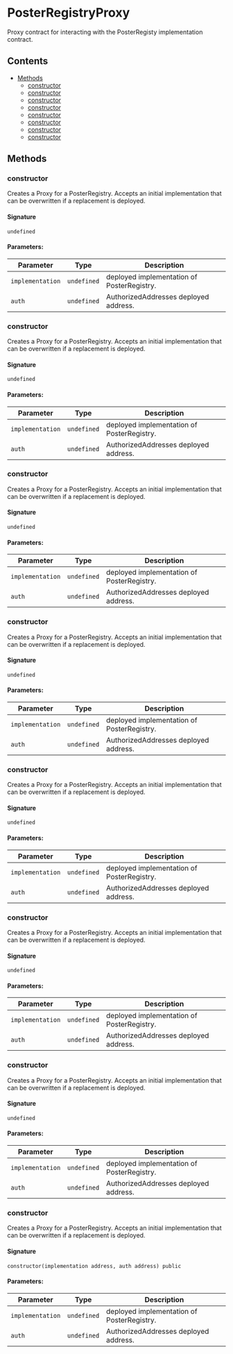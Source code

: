 # PosterRegistryProxy

Proxy contract for interacting with the PosterRegisty implementation contract.

## Contents

-   [Methods](undefined)
    -   [constructor](#constructor)
    -   [constructor](#constructor)
    -   [constructor](#constructor)
    -   [constructor](#constructor)
    -   [constructor](#constructor)
    -   [constructor](#constructor)
    -   [constructor](#constructor)
    -   [constructor](#constructor)

## Methods

### constructor

Creates a Proxy for a PosterRegistry. Accepts an initial implementation that can be overwritten if a replacement is deployed.

#### Signature

```solidity
undefined
```

#### Parameters:

| Parameter        | Type        | Description                                |
| ---------------- | ----------- | ------------------------------------------ |
| `implementation` | `undefined` | deployed implementation of PosterRegistry. |
| `auth`           | `undefined` | AuthorizedAddresses deployed address.      |

### constructor

Creates a Proxy for a PosterRegistry. Accepts an initial implementation that can be overwritten if a replacement is deployed.

#### Signature

```solidity
undefined
```

#### Parameters:

| Parameter        | Type        | Description                                |
| ---------------- | ----------- | ------------------------------------------ |
| `implementation` | `undefined` | deployed implementation of PosterRegistry. |
| `auth`           | `undefined` | AuthorizedAddresses deployed address.      |

### constructor

Creates a Proxy for a PosterRegistry. Accepts an initial implementation that can be overwritten if a replacement is deployed.

#### Signature

```solidity
undefined
```

#### Parameters:

| Parameter        | Type        | Description                                |
| ---------------- | ----------- | ------------------------------------------ |
| `implementation` | `undefined` | deployed implementation of PosterRegistry. |
| `auth`           | `undefined` | AuthorizedAddresses deployed address.      |

### constructor

Creates a Proxy for a PosterRegistry. Accepts an initial implementation that can be overwritten if a replacement is deployed.

#### Signature

```solidity
undefined
```

#### Parameters:

| Parameter        | Type        | Description                                |
| ---------------- | ----------- | ------------------------------------------ |
| `implementation` | `undefined` | deployed implementation of PosterRegistry. |
| `auth`           | `undefined` | AuthorizedAddresses deployed address.      |

### constructor

Creates a Proxy for a PosterRegistry. Accepts an initial implementation that can be overwritten if a replacement is deployed.

#### Signature

```solidity
undefined
```

#### Parameters:

| Parameter        | Type        | Description                                |
| ---------------- | ----------- | ------------------------------------------ |
| `implementation` | `undefined` | deployed implementation of PosterRegistry. |
| `auth`           | `undefined` | AuthorizedAddresses deployed address.      |

### constructor

Creates a Proxy for a PosterRegistry. Accepts an initial implementation that can be overwritten if a replacement is deployed.

#### Signature

```solidity
undefined
```

#### Parameters:

| Parameter        | Type        | Description                                |
| ---------------- | ----------- | ------------------------------------------ |
| `implementation` | `undefined` | deployed implementation of PosterRegistry. |
| `auth`           | `undefined` | AuthorizedAddresses deployed address.      |

### constructor

Creates a Proxy for a PosterRegistry. Accepts an initial implementation that can be overwritten if a replacement is deployed.

#### Signature

```solidity
undefined
```

#### Parameters:

| Parameter        | Type        | Description                                |
| ---------------- | ----------- | ------------------------------------------ |
| `implementation` | `undefined` | deployed implementation of PosterRegistry. |
| `auth`           | `undefined` | AuthorizedAddresses deployed address.      |

### constructor

Creates a Proxy for a PosterRegistry. Accepts an initial implementation that can be overwritten if a replacement is deployed.

#### Signature

```solidity
constructor(implementation address, auth address) public
```

#### Parameters:

| Parameter        | Type        | Description                                |
| ---------------- | ----------- | ------------------------------------------ |
| `implementation` | `undefined` | deployed implementation of PosterRegistry. |
| `auth`           | `undefined` | AuthorizedAddresses deployed address.      |
